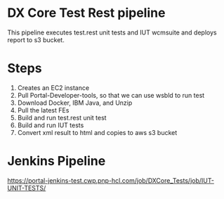 # DX Core Test Rest pipeline

This pipeline executes test.rest unit tests and IUT wcmsuite and deploys report to s3 bucket.

# Steps

1. Creates an EC2 instance
2. Pull Portal-Developer-tools, so that we can use wsbld to run test
3. Download Docker, IBM Java, and Unzip
4. Pull the latest FEs
5. Build and run test.rest unit test
6. Build and run IUT tests
7. Convert xml result to html and copies to aws s3 bucket

# Jenkins Pipeline

https://portal-jenkins-test.cwp.pnp-hcl.com/job/DXCore_Tests/job/IUT-UNIT-TESTS/